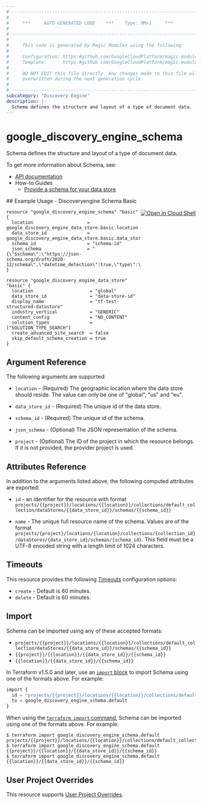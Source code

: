 ```yaml
---
# ----------------------------------------------------------------------------
#
#     ***     AUTO GENERATED CODE    ***    Type: MMv1     ***
#
# ----------------------------------------------------------------------------
#
#     This code is generated by Magic Modules using the following:
#
#     Configuration: https:#github.com/GoogleCloudPlatform/magic-modules/tree/main/mmv1/products/discoveryengine/Schema.yaml
#     Template:      https:#github.com/GoogleCloudPlatform/magic-modules/tree/main/mmv1/templates/terraform/resource.html.markdown.tmpl
#
#     DO NOT EDIT this file directly. Any changes made to this file will be
#     overwritten during the next generation cycle.
#
# ----------------------------------------------------------------------------
subcategory: "Discovery Engine"
description: |-
  Schema defines the structure and layout of a type of document data.
---
```


# google_discovery_engine_schema

Schema defines the structure and layout of a type of document data.


To get more information about Schema, see:

* [API documentation](https://cloud.google.com/generative-ai-app-builder/docs/reference/rest/v1/projects.locations.collections.dataStores.schemas)
* How-to Guides
    * [Provide a schema for your data store](https://cloud.google.com/generative-ai-app-builder/docs/provide-schema)

<div class = "oics-button" style="float: right; margin: 0 0 -15px">
  <a href="https://console.cloud.google.com/cloudshell/open?cloudshell_git_repo=https%3A%2F%2Fgithub.com%2Fterraform-google-modules%2Fdocs-examples.git&cloudshell_image=gcr.io%2Fcloudshell-images%2Fcloudshell%3Alatest&cloudshell_print=.%2Fmotd&cloudshell_tutorial=.%2Ftutorial.md&cloudshell_working_dir=discoveryengine_schema_basic&open_in_editor=main.tf" target="_blank">
    <img alt="Open in Cloud Shell" src="//gstatic.com/cloudssh/images/open-btn.svg" style="max-height: 44px; margin: 32px auto; max-width: 100%;">
  </a>
</div>
## Example Usage - Discoveryengine Schema Basic


```hcl
resource "google_discovery_engine_schema" "basic" {
  location                    = google_discovery_engine_data_store.basic.location
  data_store_id               = google_discovery_engine_data_store.basic.data_store_id
  schema_id                   = "schema-id"
  json_schema                 = "{\"$schema\":\"https://json-schema.org/draft/2020-12/schema\",\"datetime_detection\":true,\"type\":\"object\",\"geolocation_detection\":true}"
}

resource "google_discovery_engine_data_store" "basic" {
  location                     = "global"
  data_store_id                = "data-store-id"
  display_name                 = "tf-test-structured-datastore"
  industry_vertical            = "GENERIC"
  content_config               = "NO_CONTENT"
  solution_types               = ["SOLUTION_TYPE_SEARCH"]
  create_advanced_site_search  = false
  skip_default_schema_creation = true
}
```

## Argument Reference

The following arguments are supported:


* `location` -
  (Required)
  The geographic location where the data store should reside. The value can
  only be one of "global", "us" and "eu".

* `data_store_id` -
  (Required)
  The unique id of the data store.

* `schema_id` -
  (Required)
  The unique id of the schema.


* `json_schema` -
  (Optional)
  The JSON representation of the schema.

* `project` - (Optional) The ID of the project in which the resource belongs.
    If it is not provided, the provider project is used.



## Attributes Reference

In addition to the arguments listed above, the following computed attributes are exported:

* `id` - an identifier for the resource with format `projects/{{project}}/locations/{{location}}/collections/default_collection/dataStores/{{data_store_id}}/schemas/{{schema_id}}`

* `name` -
  The unique full resource name of the schema. Values are of the format
  `projects/{project}/locations/{location}/collections/{collection_id}/dataStores/{data_store_id}/schemas/{schema_id}`.
  This field must be a UTF-8 encoded string with a length limit of 1024
  characters.


## Timeouts

This resource provides the following
[Timeouts](https://developer.hashicorp.com/terraform/plugin/sdkv2/resources/retries-and-customizable-timeouts) configuration options:

- `create` - Default is 60 minutes.
- `delete` - Default is 60 minutes.

## Import


Schema can be imported using any of these accepted formats:

* `projects/{{project}}/locations/{{location}}/collections/default_collection/dataStores/{{data_store_id}}/schemas/{{schema_id}}`
* `{{project}}/{{location}}/{{data_store_id}}/{{schema_id}}`
* `{{location}}/{{data_store_id}}/{{schema_id}}`


In Terraform v1.5.0 and later, use an [`import` block](https://developer.hashicorp.com/terraform/language/import) to import Schema using one of the formats above. For example:

```tf
import {
  id = "projects/{{project}}/locations/{{location}}/collections/default_collection/dataStores/{{data_store_id}}/schemas/{{schema_id}}"
  to = google_discovery_engine_schema.default
}
```

When using the [`terraform import` command](https://developer.hashicorp.com/terraform/cli/commands/import), Schema can be imported using one of the formats above. For example:

```
$ terraform import google_discovery_engine_schema.default projects/{{project}}/locations/{{location}}/collections/default_collection/dataStores/{{data_store_id}}/schemas/{{schema_id}}
$ terraform import google_discovery_engine_schema.default {{project}}/{{location}}/{{data_store_id}}/{{schema_id}}
$ terraform import google_discovery_engine_schema.default {{location}}/{{data_store_id}}/{{schema_id}}
```

## User Project Overrides

This resource supports [User Project Overrides](https://registry.terraform.io/providers/hashicorp/google/latest/docs/guides/provider_reference#user_project_override).

